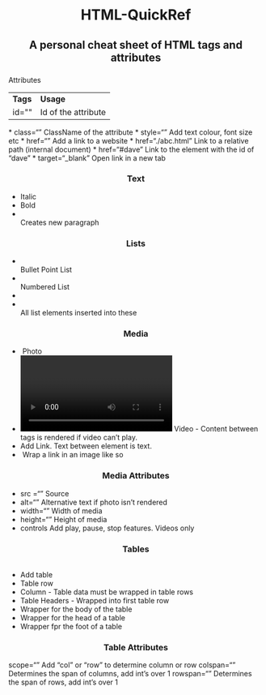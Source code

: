 <h1 align="center">HTML-QuickRef</h1>
<h2 align="center">A personal cheat sheet of HTML tags and attributes</h2>

<h3 align="center"></h3>
Attributes

<table>
  <tr>
    <td><strong>Tags</strong></td>
    <td><strong>Usage</strong></td>
  </tr>
  <tr>
    <td>id=""</td>
    <td>Id of the attribute</td>
  </tr>
</table>
* class=“”									    ClassName of the attribute					
* style=“”									    Add text colour, font size etc
* href=“”										    Add a link to a website
* href=“./abc.html”					    Link to a relative path (internal document)
* href=“#dave”							    Link to the element with the id of “dave”
* target=“_blank”						    Open link in a new tab 


<h3 align="center">Text</h3>

* <em></em>								      Italic
* <strong></strong> 					  Bold
* <br>  										    Creates new paragraph


<h3 align="center">Lists</h3>

* <ul></ul> 									  Bullet Point List
* <ol></ol> 									  Numbered List 
* <li></li> 									  All list elements inserted into these


<h3 align="center">Media</h3>

* <img />										      Photo
* <video ></video>			          Video - Content between tags is rendered if video can’t play.
* <a></a>									        Add Link. Text between element is text. 
* <a><img /></a>						      Wrap a link in an image like so


<h3 align="center">Media Attributes</h3>

* src =“”										      Source
* alt=“”										      Alternative text if photo isn’t rendered 
* width=“”									      Width of media
* height=“”									      Height of media 
* controls                        Add play, pause, stop features. Videos only 

<h3 align="center">Tables</h3>

* <table></table>						      Add table
* <tr></tr>									      Table row 
* <td></td>									      Column - Table data must be wrapped in table rows
* <th></th>								       	Table Headers - Wrapped into first table row
* <tbody></tbody>						      Wrapper for the body of the table
* <thead></thead>						      Wrapper for the head of a table
* <tfoot></tfoot>                 Wrapper fpr the foot of a table


<h3 align="center">Table Attributes</h3>

scope=“”									        Add “col” or “row” to determine column or row 
colspan=“”								        Determines the span of columns, add int’s over 1
rowspan=“”								        Determines the span of rows, add int’s over 1



